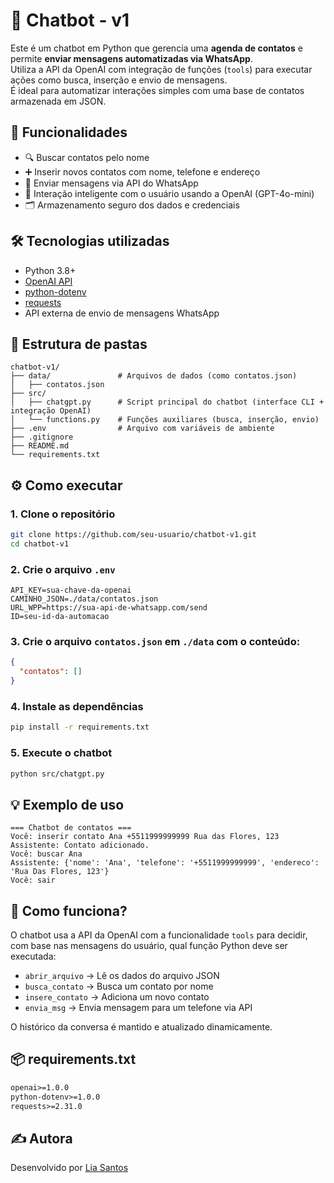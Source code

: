 
# 🤖 Chatbot - v1

Este é um chatbot em Python que gerencia uma **agenda de contatos** e permite **enviar mensagens automatizadas via WhatsApp**.  
Utiliza a API da OpenAI com integração de funções (`tools`) para executar ações como busca, inserção e envio de mensagens.  
É ideal para automatizar interações simples com uma base de contatos armazenada em JSON.

## 🧩 Funcionalidades

- 🔍 Buscar contatos pelo nome  
- ➕ Inserir novos contatos com nome, telefone e endereço  
- 💬 Enviar mensagens via API do WhatsApp  
- 🤖 Interação inteligente com o usuário usando a OpenAI (GPT-4o-mini)  
- 🗂️ Armazenamento seguro dos dados e credenciais  

## 🛠️ Tecnologias utilizadas

- Python 3.8+
- [OpenAI API](https://platform.openai.com/)
- [python-dotenv](https://pypi.org/project/python-dotenv/)
- [requests](https://pypi.org/project/requests/)
- API externa de envio de mensagens WhatsApp

## 📁 Estrutura de pastas

```
chatbot-v1/
├── data/               # Arquivos de dados (como contatos.json)
│   ├── contatos.json
├── src/
│   ├── chatgpt.py      # Script principal do chatbot (interface CLI + integração OpenAI)
│   └── functions.py    # Funções auxiliares (busca, inserção, envio)
├── .env                # Arquivo com variáveis de ambiente
├── .gitignore
├── README.md
└── requirements.txt
```

## ⚙️ Como executar

### 1. Clone o repositório

```bash
git clone https://github.com/seu-usuario/chatbot-v1.git
cd chatbot-v1
```

### 2. Crie o arquivo `.env`

```env
API_KEY=sua-chave-da-openai
CAMINHO_JSON=./data/contatos.json
URL_WPP=https://sua-api-de-whatsapp.com/send
ID=seu-id-da-automacao
```

### 3. Crie o arquivo `contatos.json` em `./data` com o conteúdo:

```json
{
  "contatos": []
}
```

### 4. Instale as dependências

```bash
pip install -r requirements.txt
```

### 5. Execute o chatbot

```bash
python src/chatgpt.py
```

## 💡 Exemplo de uso

```
=== Chatbot de contatos ===
Você: inserir contato Ana +5511999999999 Rua das Flores, 123
Assistente: Contato adicionado.
Você: buscar Ana
Assistente: {'nome': 'Ana', 'telefone': '+5511999999999', 'endereco': 'Rua Das Flores, 123'}
Você: sair
```

## 🧠 Como funciona?

O chatbot usa a API da OpenAI com a funcionalidade `tools` para decidir, com base nas mensagens do usuário, qual função Python deve ser executada:

- `abrir_arquivo` → Lê os dados do arquivo JSON  
- `busca_contato` → Busca um contato por nome  
- `insere_contato` → Adiciona um novo contato  
- `envia_msg` → Envia mensagem para um telefone via API  

O histórico da conversa é mantido e atualizado dinamicamente.

## 📦 requirements.txt

```txt
openai>=1.0.0
python-dotenv>=1.0.0
requests>=2.31.0
```

## ✍️ Autora

Desenvolvido por [Lia Santos](https://github.com/liassantos)
